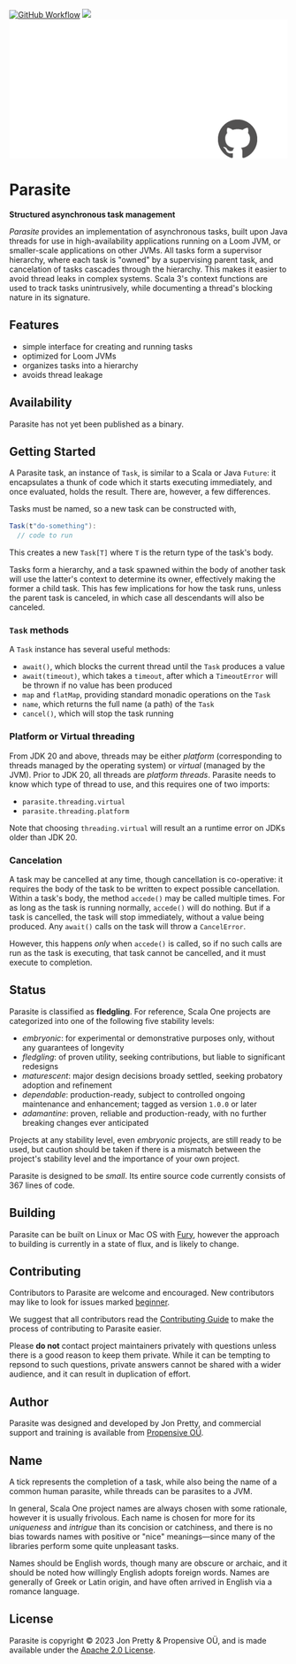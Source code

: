 [<img alt="GitHub Workflow" src="https://img.shields.io/github/actions/workflow/status/propensive/parasite/main.yml?style=for-the-badge" height="24">](https://github.com/propensive/parasite/actions)
[<img src="https://img.shields.io/discord/633198088311537684?color=8899f7&label=DISCORD&style=for-the-badge" height="24">](https://discord.gg/7b6mpF6Qcf)
<img src="/doc/images/github.png" valign="middle">

# Parasite

__Structured asynchronous task management__

_Parasite_ provides an implementation of asynchronous tasks, built upon Java threads for use in high-availability applications running on a Loom JVM,
or smaller-scale applications on other JVMs. All tasks form a supervisor hierarchy, where each task is "owned" by a supervising parent task, and
cancelation of tasks cascades through the hierarchy. This makes it easier to avoid thread leaks in complex systems. Scala 3's context functions are
used to track tasks unintrusively, while documenting a thread's blocking nature in its signature.

## Features

- simple interface for creating and running tasks
- optimized for Loom JVMs
- organizes tasks into a hierarchy
- avoids thread leakage


## Availability

Parasite has not yet been published as a binary.

## Getting Started

A Parasite task, an instance of `Task`, is similar to a Scala or Java
`Future`: it encapsulates a thunk of code which it starts executing
immediately, and once evaluated, holds the result. There are, however, a few
differences.

Tasks must be named, so a new task can be constructed with,
```scala
Task(t"do-something"):
  // code to run
```

This creates a new `Task[T]` where `T` is the return type of the task's body.

Tasks form a hierarchy, and a task spawned within the body of another task will
use the latter's context to determine its owner, effectively making the former
a child task. This has few implications for how the task runs, unless the
parent task is canceled, in which case all descendants will also be canceled.

### `Task` methods

A `Task` instance has several useful methods:
- `await()`, which blocks the current thread until the `Task` produces a value
- `await(timeout)`, which takes a `timeout`, after which a `TimeoutError` will be thrown if no value has been produced
- `map` and `flatMap`, providing standard monadic operations on the `Task`
- `name`, which returns the full name (a path) of the `Task`
- `cancel()`, which will stop the task running

### Platform or Virtual threading

From JDK 20 and above, threads may be either _platform_ (corresponding to
threads managed by the operating system) or _virtual_ (managed by the JVM).
Prior to JDK 20, all threads are _platform threads_. Parasite needs to know
which type of thread to use, and this requires one of two imports:
- `parasite.threading.virtual`
- `parasite.threading.platform`

Note that choosing `threading.virtual` will result an a runtime error on JDKs
older than JDK 20.

### Cancelation

A task may be cancelled at any time, though cancellation is co-operative: it
requires the body of the task to be written to expect possible cancellation.
Within a task's body, the method `accede()` may be called multiple times. For
as long as the task is running normally, `accede()` will do nothing. But if a
task is cancelled, the task will stop immediately, without a value being
produced. Any `await()` calls on the task will throw a `CancelError`.

However, this happens _only_ when `accede()` is called, so if no such calls are
run as the task is executing, that task cannot be cancelled, and it must
execute to completion.




## Status

Parasite is classified as __fledgling__. For reference, Scala One projects are
categorized into one of the following five stability levels:

- _embryonic_: for experimental or demonstrative purposes only, without any guarantees of longevity
- _fledgling_: of proven utility, seeking contributions, but liable to significant redesigns
- _maturescent_: major design decisions broady settled, seeking probatory adoption and refinement
- _dependable_: production-ready, subject to controlled ongoing maintenance and enhancement; tagged as version `1.0.0` or later
- _adamantine_: proven, reliable and production-ready, with no further breaking changes ever anticipated

Projects at any stability level, even _embryonic_ projects, are still ready to
be used, but caution should be taken if there is a mismatch between the
project's stability level and the importance of your own project.

Parasite is designed to be _small_. Its entire source code currently consists
of 367 lines of code.

## Building

Parasite can be built on Linux or Mac OS with [Fury](/propensive/fury), however
the approach to building is currently in a state of flux, and is likely to
change.

## Contributing

Contributors to Parasite are welcome and encouraged. New contributors may like to look for issues marked
<a href="https://github.com/propensive/parasite/labels/beginner">beginner</a>.

We suggest that all contributors read the [Contributing Guide](/contributing.md) to make the process of
contributing to Parasite easier.

Please __do not__ contact project maintainers privately with questions unless
there is a good reason to keep them private. While it can be tempting to
repsond to such questions, private answers cannot be shared with a wider
audience, and it can result in duplication of effort.

## Author

Parasite was designed and developed by Jon Pretty, and commercial support and training is available from
[Propensive O&Uuml;](https://propensive.com/).



## Name

A tick represents the completion of a task, while also being the name of a common human parasite, while threads can be parasites to a JVM.

In general, Scala One project names are always chosen with some rationale, however it is usually
frivolous. Each name is chosen for more for its _uniqueness_ and _intrigue_ than its concision or
catchiness, and there is no bias towards names with positive or "nice" meanings—since many of the
libraries perform some quite unpleasant tasks.

Names should be English words, though many are obscure or archaic, and it should be noted how
willingly English adopts foreign words. Names are generally of Greek or Latin origin, and have
often arrived in English via a romance language.

## License

Parasite is copyright &copy; 2023 Jon Pretty & Propensive O&Uuml;, and is made available under the
[Apache 2.0 License](/license.md).
